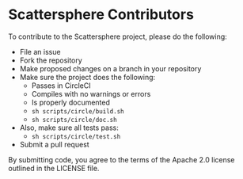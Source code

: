 # Scattersphere Contributors

To contribute to the Scattersphere project, please do the following:

- File an issue
- Fork the repository
- Make proposed changes on a branch in your repository
- Make sure the project does the following:
  - Passes in CircleCI
  - Compiles with no warnings or errors
  - Is properly documented
  - `sh scripts/circle/build.sh`
  - `sh scripts/circle/doc.sh`
- Also, make sure all tests pass:
  - `sh scripts/circle/test.sh`
- Submit a pull request

By submitting code, you agree to the terms of the Apache 2.0 license
outlined in the LICENSE file.
